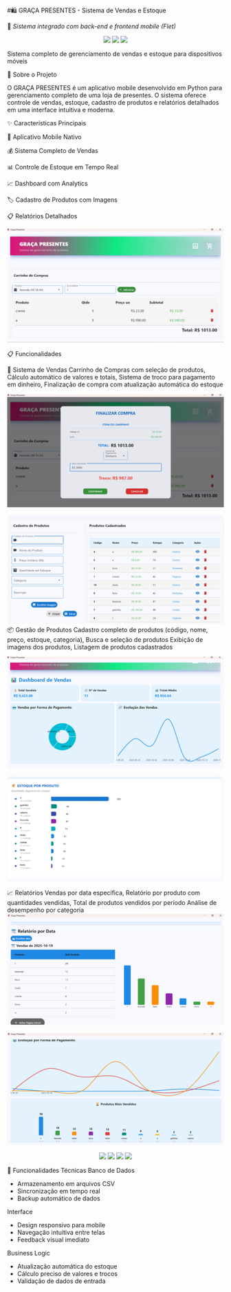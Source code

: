 #🛍️ GRAÇA PRESENTES - Sistema de Vendas e Estoque

🚀 _Sistema integrado com back-end e frontend mobile (Flet)_

<p align="center">
   <img src="https://img.shields.io/badge/Python-3776AB?style=for-the-badge&logo=python&logoColor=white">
   <img src="https://img.shields.io/badge/Flet-0078D4?style=for-the-badge&logo=flutter&logoColor=white">
   <img src="https://img.shields.io/badge/Mobile-APP-FF6B6B?style=for-the-badge">

Sistema completo de gerenciamento de vendas e estoque para dispositivos móveis

</p>

📱 Sobre o Projeto

O GRAÇA PRESENTES é um aplicativo mobile desenvolvido em Python para gerenciamento completo de uma loja de presentes.
O sistema oferece controle de vendas, estoque, cadastro de produtos e relatórios detalhados em uma interface intuitiva e moderna.

✨ Características Principais

🎯 Aplicativo Mobile Nativo

💰 Sistema Completo de Vendas

📊 Controle de Estoque em Tempo Real

📈 Dashboard com Analytics

🏷️ Cadastro de Produtos com Imagens

📋 Relatórios Detalhados

![Tela do App](assets/Captura%20de%20tela%202025-10-19%20003701.png)

📋 Funcionalidades

🛒 Sistema de Vendas
Carrinho de Compras com seleção de produtos,  Cálculo automático de valores e totais,  Sistema de troco para pagamento em dinheiro,
Finalização de compra com atualização automática do estoque

![Tela do App](assets/Captura%20de%20tela%202025-10-19%20003842.png)

![Tela do App](assets/Captura%20de%20tela%202025-10-19%20004036.png)
📦 Gestão de Produtos
Cadastro completo de produtos (código, nome, preço, estoque, categoria), Busca e seleção de produtos
Exibição de imagens dos produtos, Listagem de produtos cadastrados

![Tela do App](assets/Captura%20de%20tela%202025-10-19%20004215.png)


![Tela do App](assets/Captura%20de%20tela%202025-10-19%20004301.png)

📈 Relatórios
Vendas por data específica, Relatório por produto com quantidades vendidas, Total de produtos vendidos por período
Análise de desempenho por categoria
![Tela do App](assets/Captura%20de%20tela%202025-10-19%20004504.png)

![Tela do App](assets/Captura%20de%20tela%202025-10-19%20004602.png)










<p align="center">
 


  <img src="https://img.shields.io/badge/Python-3776AB?style=for-the-badge&logo=python&logoColor=white">
  <img src="https://img.shields.io/badge/Django-092E20?style=for-the-badge&logo=django&logoColor=white">
  <img src="https://img.shields.io/badge/Flet-0178FF?style=for-the-badge&logo=flet&logoColor=white">
  <img src="https://img.shields.io/badge/SQLite-003B57?style=for-the-badge&logo=sqlite&logoColor=white">
  
</p>

💾 Funcionalidades Técnicas
 Banco de Dados
- Armazenamento em arquivos CSV
- Sincronização em tempo real
- Backup automático de dados
  
Interface

- Design responsivo para mobile
- Navegação intuitiva entre telas
- Feedback visual imediato

Business Logic

- Atualização automática do estoque
- Cálculo preciso de valores e trocos
- Validação de dados de entrada

 








